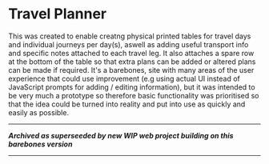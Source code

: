 
# Travel Planner

This was created to enable creatng physical printed tables for travel days and individual journeys per day(s), aswell as adding useful transport info and specific notes attached to each travel leg. It also attaches a spare row at the bottom of the table so that extra plans can be added or altered plans can be made if required. It's a barebones, site with many areas of the user experience that could use improvement (e.g using actual UI instead of JavaScript prompts for adding / editing information), but it was intended to be very much a prototype so therefore basic functionality was prioritised so that the idea could be turned into reality and put into use as quickly and easily as possible.

-----------

***Archived as superseeded by new WIP web project building on this barebones version***

-----------
